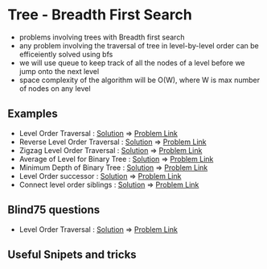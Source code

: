 # Tree - Breadth First Search

- problems involving trees with Breadth first search
- any problem involving the traversal of tree in level-by-level order can be efficeiently solved using bfs
- we will use queue to keep track of all the nodes of a level before we jump onto the next level
- space complexity of the algorithm will be O(W), where W is max number of nodes on any level

## Examples

- Level Order Traversal : [Solution](/src/breadth-first-search/level-order-traversal.ts) => [Problem Link](https://leetcode.com/problems/binary-tree-level-order-traversal/)
- Reverse Level Order Traversal : [Solution](/src/breadth-first-search/reverse-level-order-traversal.ts) => [Problem Link](https://leetcode.com/problems/binary-tree-level-order-traversal-ii/)
- Zigzag Level Order Traversal : [Solution](/src/breadth-first-search/zigzag-level-order-traversal.ts) => [Problem Link](https://leetcode.com/problems/binary-tree-zigzag-level-order-traversal/)
- Average of Level for Binary Tree : [Solution](/src/breadth-first-search/level-average-in-binary-tree.ts) => [Problem Link](https://leetcode.com/problems/average-of-levels-in-binary-tree/)
- Minimum Depth of Binary Tree : [Solution](/src/breadth-first-search/minimum-depth-of-binary-tree.ts) => [Problem Link](https://leetcode.com/problems/minimum-depth-of-binary-tree/)
- Level Order successor : [Solution](/src/breadth-first-search/level-order-successor.ts) => [Problem Link](https://www.geeksforgeeks.org/level-order-successor-of-a-node-in-binary-tree/)
- Connect level order siblings : [Solution](/src/breadth-first-search/connect-level-order-siblings.ts) => [Problem Link](https://leetcode.com/problems/populating-next-right-pointers-in-each-node/)

## Blind75 questions
- Level Order Traversal : [Solution](/src/breadth-first-search/level-order-traversal.ts) => [Problem Link](https://leetcode.com/problems/binary-tree-level-order-traversal/)


## Useful Snipets and tricks

